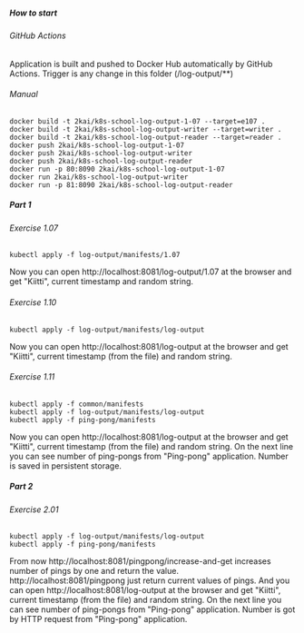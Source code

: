 ##### How to start

###### GitHub Actions

Application is built and pushed to Docker Hub automatically by GitHub Actions. Trigger is any change in this folder (/log-output/**)

###### Manual

```shell
docker build -t 2kai/k8s-school-log-output-1-07 --target=e107 .
docker build -t 2kai/k8s-school-log-output-writer --target=writer .
docker build -t 2kai/k8s-school-log-output-reader --target=reader .
docker push 2kai/k8s-school-log-output-1-07
docker push 2kai/k8s-school-log-output-writer
docker push 2kai/k8s-school-log-output-reader
docker run -p 80:8090 2kai/k8s-school-log-output-1-07
docker run 2kai/k8s-school-log-output-writer
docker run -p 81:8090 2kai/k8s-school-log-output-reader
```

##### Part 1

###### Exercise 1.07

```shell
kubectl apply -f log-output/manifests/1.07
```

Now you can open http://localhost:8081/log-output/1.07 at the browser and get "Kiitti", current timestamp and random
string.

###### Exercise 1.10

```shell
kubectl apply -f log-output/manifests/log-output
```

Now you can open http://localhost:8081/log-output at the browser and get "Kiitti", current timestamp (from the file) and
random string.

###### Exercise 1.11

```shell
kubectl apply -f common/manifests
kubectl apply -f log-output/manifests/log-output
kubectl apply -f ping-pong/manifests
```

Now you can open http://localhost:8081/log-output at the browser and get "Kiitti", current timestamp (from the file) and
random string. On the next line you can see number of ping-pongs from "Ping-pong" application. Number is saved in
persistent storage.

##### Part 2

###### Exercise 2.01

```shell
kubectl apply -f log-output/manifests/log-output
kubectl apply -f ping-pong/manifests
```

From now http://localhost:8081/pingpong/increase-and-get increases number of pings by one and return the
value. http://localhost:8081/pingpong just return current values of pings. And you can
open http://localhost:8081/log-output at the browser and get "Kiitti", current timestamp (from the file) and random
string. On the next line you can see number of ping-pongs from "Ping-pong" application. Number is got by HTTP request
from "Ping-pong" application.
